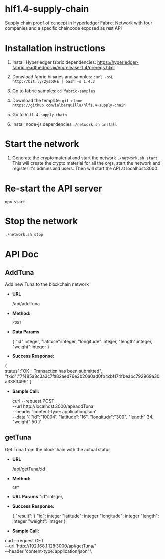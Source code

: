 # hlf1.4-supply-chain
Supply chain proof of concept in Hyperledger Fabric. Network with four companies and a specific chaincode exposed as rest API

# Installation instructions

1. Install Hyperledger fabric dependencies:
https://hyperledger-fabric.readthedocs.io/en/release-1.4/prereqs.html

2. Donwload fabric binaries and samples:
`curl -sSL http://bit.ly/2ysbOFE | bash -s 1.4.3`

3. Go to fabric samples:
`cd fabric-samples`

4. Download the template:
`git clone https://github.com/ialberquilla/hlf1.4-supply-chain`

6. Go to 
`hlf1.4-supply-chain`

5. Install node-js dependencies
`./network.sh install`



# Start the network
1. Generate the crypto material and start the network
`./network.sh start`
This will create the crypto material for all the orgs, start the network and register it's admins and users. Then will start the API at localhost:3000


# Re-start the API server
`npm start`

# Stop the network
`./network.sh stop`


# API Doc
**AddTuna**
----
  Add new Tuna to the blockchain network

* **URL**

  /api/addTuna

* **Method:**
  
	`POST` 

* **Data Params**

  {
	"id":integer,
	"latitude":integer,
	"longitude":integer,
	"length":integer,
	"weight":integer
  }

* **Success Response:**
  
{	
	status":"OK - Transaction has been submitted",
	"txid":"7f485a8c3a3c7f982aed76e3b20a0ad0fb4cbf174fbeabc792969a30a3383499"
}
 
* **Sample Call:**

  curl --request POST \
  --url http://localhost:3000/api/addTuna \
  --header 'content-type: application/json' \
  --data '{
			"id":"10004",
			"latitude":"16",
			"longitude":"300",
			"length":34,
			"weight":50
			}'
            
**getTuna**
----
  Get Tuna from the blockchain with the actual status

* **URL**

  /api/getTuna/:id

* **Method:**
  
	`GET` 

* **URL Params**
    "id":integer,

* **Success Response:**
  
  {
    "result": {
        "id": integer
        "latitude": integer
        "longitude": integer
        "length": integer
        "weight": integer
    }
 
* **Sample Call:**

curl --request GET \
  --url 'http://192.168.1.128:3000/api/getTuna/<TunaId>' \
  --header 'content-type: application/json' \
